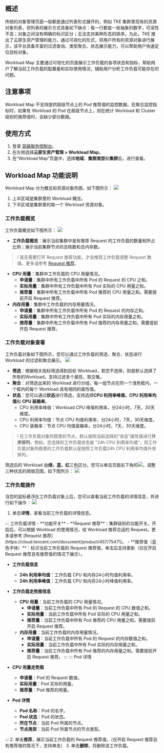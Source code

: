 
## 概述
传统的对象管理页面一般都是通过列表形式展开的，例如 TKE 集群里现有的资源对象列表，但列表的展示方式具备如下缺点：每一行都是一些抽象的数字，可读性不高；对象之间没有明确的标识区分；无法支持某种形态的排序。为此，TKE 推出了云原生资产管理的能力，通过可视化的形式，将用户所有的资源对象进行展示，该平台具备丰富的过滤查询、类型聚合、状态展示能力，可以帮助用户快速定位目标对象。

   Workload Map 主要通过可视化的页面展示工作负载的各项状态和指标，帮助用户了解当前工作负载的配置量和实际使用情况，辅助用户分析工作负载可能存在的问题。

## 注意事项
Workload Map 不支持提供超级节点上的 Pod 推荐值的监控数据。在聚合监控指标时，如果有 Workload 的 Pod 在超级节点上，则在统计 Workload 和 Cluster 级别的推荐值时，会缺少部分数据。

## 使用方式
1. 登录 [容器服务控制台](https://console.cloud.tencent.com/tke2/cluster?rid=8)。
2. 在左侧选择**云原生资产管理 > Workload Map**。
3. 在“Workload Map”页面中，选择**地域**、**集群类型**和**集群**后，进行查看。


## Workload Map 功能说明

Workload Map 分为概览和资源对象热图，如下图所示：
![](https://qcloudimg.tencent-cloud.cn/raw/056bd7b5bb3ca4552ce12424a51650d4.png)
1. 上半区域是集群里的 Workload 概览。
2. 下半区域是集群里的每一个 Workload 资源对象。
   
### 工作负载概览
工作负载概览如下图所示：
![](https://qcloudimg.tencent-cloud.cn/raw/97ebdb63c74ac8029473bf919498e04e.png)
- **工作负载概览**：展示当前集群中是有推荐 Request 的工作负载的数量和所占比例；展示当前集群节点的总核数和总内存数。
>! 首先需要打开 Request 推荐功能，才会推荐工作负载调整 Request 数值。更多请参考 [Request 推荐](https://cloud.tencent.com/document/product/457/75471)。
>  
- **CPU 用量**：集群中工作负载的 CPU 用量情况。
  - **申请量**：集群中所有工作负载中所有 Pod 的 Request 的 CPU 之和。
  - **实际用量**：集群中所有工作负载中所有 Pod 实际的 CPU 用量之和。
  - **推荐量**：集群中所有工作负载中所有 Pod 推荐的 CPU  用量之和。需要提前开启 Request 推荐。
- **内存用量**：集群中工作负载的内存用量情况。
  - **申请量**：集群中所有工作负载中所有 Pod 的 Request 的内存之和。
  - **实际用量**：集群中所有工作负载中所有 Pod 实际的内存用量之和。
  - **推荐量**：集群中所有工作负载中所有 Pod 推荐的内存用量之和。需要提前开启 Request 推荐。


### 工作负载对象查看

工作负载对象如下图所示，您可以通过工作负载的筛选、聚合、状态进行 Workload 的过滤和聚合展示。
![](https://qcloudimg.tencent-cloud.cn/raw/257520ec4e93ea7d27af9360bc10c8ae.png)
   
- **筛选**：根据相关指标筛选得到目标 Workload，若您不选择，则是默认选择了所有的Workload。支持过滤多个属性，取交集。
- **聚合**：对筛选出来的 Workload 进行分组，每一组节点在同一个浅色框内，一个框内的每个 Workload 具有相同的属性值。
- **状态**：您可以通过**状态**进行筛选，支持选择**CPU 利用率峰值、CPU 利用率均值**和 **CPU 装箱率**。
    - CPU 利用率峰值：Workload CPU 峰值利用率，分24小时，7天，30天维度。
    - CPU 利用率均值：节点 CPU 均值利用率，分24小时，7天，30天维度。
    - CPU 装箱率：节点 CPU 均值装箱率，分24小时，7天，30天维度。
>! 在工作负载对象热图里的节点，默认按照当前选择的“状态”属性值进行**升序排列**。例如，您选择的工作负载状态是 “24h CPU 利用率均值”，则工作负载对象热图里的工作负载默认是按照工作负载24h CPU 利用率均值升序排列。
>
筛选后的 Workload 由**绿、蓝、红**三色区分。您可以单击页面右下角的![](https://qcloudimg.tencent-cloud.cn/raw/8268535a09f01a2d60ef381373dc234e.png)，调整三种状态的阈值范围。如下图所示：
![](https://qcloudimg.tencent-cloud.cn/raw/3503b3fac52ab127a901b51bf303d3ec.png)





### 工作负载操作

当您的鼠标悬浮在工作负载对象上后，您可以查看当前工作负载的详情信息，并进行如下操作：
![](https://qcloudimg.tencent-cloud.cn/raw/7c8ef27fdd6f87e68fb1697ffc980453.png)


1. 单击**详情**，查看当前工作负载的详情信息。
<dx-tabs>
::: 工作负载详情
- **功能开关**
  - **Request 推荐**：集群级别的功能开关。开启后，可以根据 Workload 的使用情况，给 Workload 推荐合适的 Request。更多请参考 [Request 推荐](https://cloud.tencent.com/document/product/457/75471)。
  - **推荐值（蓝色字体）**：标识当前工作负载的 Request 推荐值，单击后支持更新（仅在开启 Request 推荐且有推荐值的情况下展示）。


- **工作负载信息**
  - **24h 利用率均值**：工作负载 CPU 和内存24小时均值利用率。
  - **24h 利用率峰值**：工作负载 CPU 和内存24小时峰值利用率。

- **工作负载走势图信息**
  - **CPU 用量**：当前工作负载的 CPU 用量情况。
    - **申请量**：当前工作负载中所有 Pod 的 Request 的 CPU 数值之和。
    - **实际用量**：当前工作负载中所有 Pod 实际的 CPU 用量之和。
    - **推荐量**：当前工作负载中所有 Pod 推荐的 CPU  用量之和。需要提前开启 Request 推荐。
  - **内存用量**：当前工作负载的内存用量情况。
    - **申请量**：当前工作负载中所有 Pod 的 Request 的内存数值之和。
    - **实际用量**：当前工作负载中所有 Pod 实际的内存用量之和。
    - **推荐量**：当前工作负载中所有 Pod 推荐的内存用量之和。需要提前开启 Request 推荐。
:::
::: Pod 详情
- **CPU 用量走势图**
  - **申请量**：Pod 的 Request 数值。
  - **实际用量**：Pod 实际的用量。
  - **推荐量**：Pod 推荐的用量。



- **Pod 详情**
  - **Pod 名称**：Pod 的名字。
  - **Pod 状态**：Pod 的状态。
  - **所在节点**：当前 Pod 所属的节点。
  - **节点类型**：当前 Pod 所属节点的节点类型。
	
:::
</dx-tabs>
2. 单击**推荐**，展示当前工作负载的 Request 推荐值。（仅开启 Request 推荐且有推荐值的情况下，支持单击）
3. 单击**删除**，将删除该工作负载。
